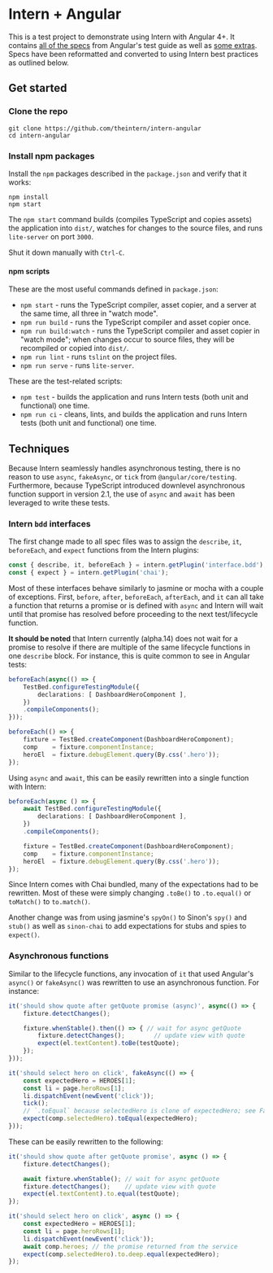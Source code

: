 # Intern + Angular

This is a test project to demonstrate using Intern with Angular 4+. It contains [all of the specs](https://angular.io/generated/live-examples/testing/app-specs.eplnkr.html) from Angular's test guide as well as [some extras](https://angular.io/generated/live-examples/testing/bag-specs.eplnkr.html). Specs have been reformatted and converted to using Intern best practices as outlined below.

## Get started

### Clone the repo

```shell
git clone https://github.com/theintern/intern-angular
cd intern-angular
```

### Install npm packages

Install the `npm` packages described in the `package.json` and verify that it works:

```shell
npm install
npm start
```

The `npm start` command builds (compiles TypeScript and copies assets) the application into `dist/`, watches for changes to the source files, and runs `lite-server` on port `3000`.

Shut it down manually with `Ctrl-C`.

#### npm scripts

These are the most useful commands defined in `package.json`:

* `npm start` - runs the TypeScript compiler, asset copier, and a server at the same time, all three in "watch mode".
* `npm run build` - runs the TypeScript compiler and asset copier once.
* `npm run build:watch` - runs the TypeScript compiler and asset copier in "watch mode"; when changes occur to source files, they will be recompiled or copied into `dist/`.
* `npm run lint` - runs `tslint` on the project files.
* `npm run serve` - runs `lite-server`.

These are the test-related scripts:

* `npm test` - builds the application and runs Intern tests (both unit and functional) one time.
* `npm run ci` - cleans, lints, and builds the application and runs Intern tests (both unit and functional) one time.


## Techniques

Because Intern seamlessly handles asynchronous testing, there is no reason to use `async`, `fakeAsync`, or `tick` from `@angular/core/testing`. Furthermore, because TypeScript introduced downlevel asynchronous function support in version 2.1, the use of `async` and `await` has been leveraged to write these tests.

### Intern `bdd` interfaces

The first change made to all spec files was to assign the `describe`, `it`, `beforeEach`, and `expect` functions from the Intern plugins:

```ts
const { describe, it, beforeEach } = intern.getPlugin('interface.bdd');
const { expect } = intern.getPlugin('chai');
```

Most of these interfaces behave similarly to jasmine or mocha with a couple of exceptions. First, `before`, `after`, `beforeEach`, `afterEach`, and `it` can all take a function that returns a promise or is defined with `async` and Intern will wait until that promise has resolved before proceeding to the next test/lifecycle function.

**It should be noted** that Intern currently (alpha.14) does not wait for a promise to resolve if there are multiple of the same lifecycle functions in one `describe` block. For instance, this is quite common to see in Angular tests:

```ts
beforeEach(async(() => {
	TestBed.configureTestingModule({
		declarations: [ DashboardHeroComponent ],
	})
	.compileComponents();
}));

beforeEach(() => {
	fixture = TestBed.createComponent(DashboardHeroComponent);
	comp    = fixture.componentInstance;
	heroEl  = fixture.debugElement.query(By.css('.hero'));
});
```

Using `async` and `await`, this can be easily rewritten into a single function with Intern:

```ts
beforeEach(async () => {
	await TestBed.configureTestingModule({
		declarations: [ DashboardHeroComponent ],
	})
	.compileComponents();

	fixture = TestBed.createComponent(DashboardHeroComponent);
	comp    = fixture.componentInstance;
	heroEl  = fixture.debugElement.query(By.css('.hero'));
});
```

Since Intern comes with Chai bundled, many of the expectations had to be rewritten. Most of these were simply changing `.toBe()` to `.to.equal()` or `toMatch()` to `to.match()`.

Another change was from using jasmine's `spyOn()` to Sinon's `spy()` and `stub()` as well as `sinon-chai` to add expectations for stubs and spies to `expect()`.

### Asynchronous functions

Similar to the lifecycle functions, any invocation of `it` that used Angular's `async()` or `fakeAsync()` was rewritten to use an asynchronous function. For instance:

```ts
it('should show quote after getQuote promise (async)', async(() => {
	fixture.detectChanges();

	fixture.whenStable().then(() => { // wait for async getQuote
		fixture.detectChanges();        // update view with quote
		expect(el.textContent).toBe(testQuote);
	});
}));

it('should select hero on click', fakeAsync(() => {
	const expectedHero = HEROES[1];
	const li = page.heroRows[1];
	li.dispatchEvent(newEvent('click'));
	tick();
	// `.toEqual` because selectedHero is clone of expectedHero; see FakeHeroService
	expect(comp.selectedHero).toEqual(expectedHero);
}));
```

These can be easily rewritten to the following:

```ts
it('should show quote after getQuote promise', async () => {
	fixture.detectChanges();

	await fixture.whenStable(); // wait for async getQuote
	fixture.detectChanges();    // update view with quote
	expect(el.textContent).to.equal(testQuote);
});

it('should select hero on click', async () => {
	const expectedHero = HEROES[1];
	const li = page.heroRows[1];
	li.dispatchEvent(newEvent('click'));
	await comp.heroes; // the promise returned from the service
	expect(comp.selectedHero).to.deep.equal(expectedHero);
});
```
